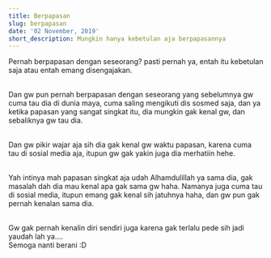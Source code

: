 ```yaml
---
title: Berpapasan
slug: berpapasan
date: '02 November, 2019'
short_description: Mungkin hanya kebetulan aja berpapasannya
---
```


Pernah berpapasan dengan seseorang? pasti pernah ya, entah itu kebetulan saja atau entah emang disengajakan.
<br/><br/>

Dan gw pun pernah berpapasan dengan seseorang yang sebelumnya gw cuma tau dia di dunia maya, cuma saling mengikuti dis sosmed saja, dan ya ketika papasan yang sangat singkat itu, dia mungkin gak kenal gw, dan sebaliknya gw tau dia.
<br/><br/>

Dan gw pikir wajar aja sih dia gak kenal gw waktu papasan, karena cuma tau di sosial media aja, itupun gw gak yakin juga dia merhatiin hehe.
<br/><br/>

Yah intinya mah papasan singkat aja udah Alhamdulillah ya sama dia, gak masalah dah dia mau kenal apa gak sama gw haha. Namanya juga cuma tau di sosial media, itupun emang gak kenal sih jatuhnya haha, dan gw pun gak pernah kenalan sama dia.
<br/><br/>

Gw gak pernah kenalin diri sendiri juga karena gak terlalu pede sih jadi yaudah lah ya.... <br/>
Semoga nanti berani :D
<br/><br/>
